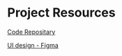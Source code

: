 # Project Resources


[Code Repositary](https://www.github.com/Eleven-team)    

[UI design - Figma](https://www.figma.com/file/oB2qSvWWPlBietJ1O2K5fh/app?node-id=0%3A1)     


